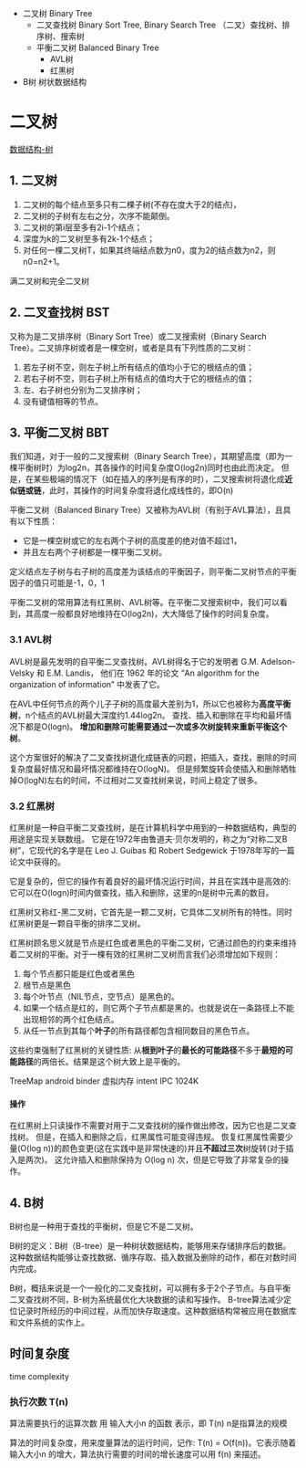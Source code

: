* 二叉树 Binary Tree 
  * 二叉查找树 Binary Sort Tree, Binary Search Tree （二叉）查找树、排序树、搜索树
  * 平衡二叉树 Balanced Binary Tree
    * AVL树
    * 红黑树
* B树 树状数据结构

# 二叉树
[数据结构-树](http://blog.jobbole.com/111680/) 

## 1. 二叉树
1. 二叉树的每个结点至多只有二棵子树(不存在度大于2的结点)，
2. 二叉树的子树有左右之分，次序不能颠倒。
3. 二叉树的第i层至多有2i-1个结点；
4. 深度为k的二叉树至多有2k-1个结点；
5. 对任何一棵二叉树T，如果其终端结点数为n0，度为2的结点数为n2，则n0=n2+1。 

满二叉树和完全二叉树

## 2. 二叉查找树 BST
又称为是二叉排序树（Binary Sort Tree）或二叉搜索树（Binary Search Tree）。二叉排序树或者是一棵空树，或者是具有下列性质的二叉树：
1. 若左子树不空，则左子树上所有结点的值均小于它的根结点的值；
2. 若右子树不空，则右子树上所有结点的值均大于它的根结点的值；
3. 左、右子树也分别为二叉排序树；
4. 没有键值相等的节点。
 
## 3. 平衡二叉树 BBT
我们知道，对于一般的二叉搜索树（Binary Search Tree），其期望高度（即为一棵平衡树时）为log2n，其各操作的时间复杂度O(log2n)同时也由此而决定。
但是，在某些极端的情况下（如在插入的序列是有序的时），二叉搜索树将退化成**近似链或链**，此时，其操作的时间复杂度将退化成线性的，即O(n)

平衡二叉树（Balanced Binary Tree）又被称为AVL树（有别于AVL算法），且具有以下性质：
- 它是一棵空树或它的左右两个子树的高度差的绝对值不超过1，
- 并且左右两个子树都是一棵平衡二叉树。

定义结点左子树与右子树的高度差为该结点的平衡因子，则平衡二叉树节点的平衡因子的值只可能是-1，0，1

平衡二叉树的常用算法有红黑树、AVL树等。在平衡二叉搜索树中，我们可以看到，其高度一般都良好地维持在O(log2n)，大大降低了操作的时间复杂度。

### 3.1 AVL树
AVL树是最先发明的自平衡二叉查找树。AVL树得名于它的发明者 G.M. Adelson-Velsky 和 E.M. Landis，
他们在 1962 年的论文 “An algorithm for the organization of information” 中发表了它。

在AVL中任何节点的两个儿子子树的高度最大差别为1，所以它也被称为**高度平衡树**，n个结点的AVL树最大深度约1.44log2n。
查找、插入和删除在平均和最坏情况下都是O(logn)。
**增加和删除可能需要通过一次或多次树旋转来重新平衡这个树**。

这个方案很好的解决了二叉查找树退化成链表的问题，把插入，查找，删除的时间复杂度最好情况和最坏情况都维持在O(logN)。
但是频繁旋转会使插入和删除牺牲掉O(logN)左右的时间，不过相对二叉查找树来说，时间上稳定了很多。

### 3.2 红黑树 
红黑树是一种自平衡二叉查找树，是在计算机科学中用到的一种数据结构，典型的用途是实现关联数组。
它是在1972年由鲁道夫·贝尔发明的，称之为“对称二叉B树”，它现代的名字是在 Leo J. Guibas 和 Robert Sedgewick 于1978年写的一篇论文中获得的。

它是复杂的，但它的操作有着良好的最坏情况运行时间，并且在实践中是高效的: 
它可以在O(logn)时间内做查找，插入和删除，这里的n是树中元素的数目。

红黑树又称红-黑二叉树，它首先是一颗二叉树，它具体二叉树所有的特性。同时红黑树更是一颗自平衡的排序二叉树。

红黑树顾名思义就是节点是红色或者黑色的平衡二叉树，它通过颜色的约束来维持着二叉树的平衡。对于一棵有效的红黑树二叉树而言我们必须增加如下规则：
1. 每个节点都只能是红色或者黑色
2. 根节点是黑色
3. 每个叶节点（NIL节点，空节点）是黑色的。
4. 如果一个结点是红的，则它两个子节点都是黑的。也就是说在一条路径上不能出现相邻的两个红色结点。
5. 从任一节点到其每个**叶子**的所有路径都包含相同数目的黑色节点。

这些约束强制了红黑树的关键性质: 从**根到叶子**的**最长的可能路径**不多于**最短的可能路径**的两倍长。结果是这个树大致上是平衡的。

TreeMap
android binder 虚拟内存 intent IPC 1024K

#### 操作
在红黑树上只读操作不需要对用于二叉查找树的操作做出修改，因为它也是二叉查找树。
但是，在插入和删除之后，红黑属性可能变得违规。
恢复红黑属性需要少量(O(log n))的颜色变更(这在实践中是非常快速的)并且**不超过三次**树旋转(对于插入是两次)。
这允许插入和删除保持为 O(log n) 次，但是它导致了非常复杂的操作。


## 4. B树
B树也是一种用于查找的平衡树，但是它不是二叉树。

B树的定义：B树（B-tree）是一种树状数据结构，能够用来存储排序后的数据。
这种数据结构能够让查找数据、循序存取、插入数据及删除的动作，都在对数时间内完成。

B树，概括来说是一个一般化的二叉查找树，可以拥有多于2个子节点。与自平衡二叉查找树不同，B-树为系统最优化大块数据的读和写操作。
B-tree算法减少定位记录时所经历的中间过程，从而加快存取速度。这种数据结构常被应用在数据库和文件系统的实作上。

## 时间复杂度
time complexity

### 执行次数 T(n) 
算法需要执行的运算次数 用 输入大小n 的函数 表示，即 T(n) 
n是指算法的规模

算法的时间复杂度，用来度量算法的运行时间，记作: T(n) = O(f(n))。它表示随着 输入大小n 的增大，算法执行需要的时间的增长速度可以用 f(n) 来描述。





